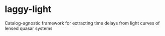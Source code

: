 # laggy-light
Catalog-agnostic framework for extracting time delays from light curves of lensed quasar systems

